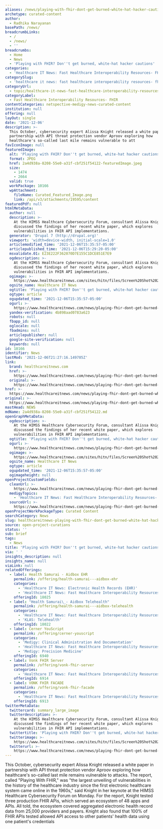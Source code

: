 ```yaml
---
aliases: /news/playing-with-fhir-dont-get-burned-white-hat-hacker-cautions
archetype: curated-content
author:
  - Radhika Narayanan
basePath: /news/
breadcrumbLinks:
  - /
  - /news/
  - ''
breadcrumbs:
  - Home
  - News
  - 'Playing with FHIR? Don''t get burned, white-hat hacker cautions'
categories:
  - 'Healthcare IT News: Fast Healthcare Interoperability Resources- FHIR'
categorySlug:
  - 'healthcare it news: fast healthcare interoperability resources- fhir'
categoryUrl:
  - topic/healthcare-it-news-fast-healthcare-interoperability-resources--fhir
categoryLabel:
  - Fast Healthcare Interoperability Resources- FHIR
contentCategories: netspective-medigy-news-curated-content
institution: null
offering: null
layOut: single
date: '2021-12-06'
description: >-
  This October, cybersecurity expert Alissa Knight released a white paper in
  partnership with API threat protection vendor Aproov exploring how
  healthcare's so-called last mile remains vulnerable to att
favIconImage: null
featuredImage:
  alt: 'Playing with FHIR? Don''t get burned, white-hat hacker cautions'
  format: JPEG
  href: 2a4d938a-8208-55e0-a31f-cbf251f54122-featuredImage.jpeg
  size:
    - 1474
    - 2664
  valid: true
  workPackage: 10166
  wpAttachment:
    fileName: Curated_Featured_Image.png
    link: /api/v3/attachments/19595/content
featuredPdf: null
htmlMetaData:
  author: null
  description: >-
    At the HIMSS Healthcare Cybersecurity Forum, consultant Alissa Knight
    discussed the findings of her recent white paper, which explores
    vulnerabilities in FHIR API implementations.
  generator: 'Drupal 7 (http://drupal.org)'
  viewport: 'width=device-width, initial-scale=1.0'
  articlemodified_time: '2021-12-06T15:35:57-05:00'
  articlepublished_time: '2021-12-06T15:29:20-05:00'
  msvalidate.01: E23E222F362070D7E155C1DCE851E7E9
  ogdescription: >-
    At the HIMSS Healthcare Cybersecurity Forum, consultant Alissa Knight
    discussed the findings of her recent white paper, which explores
    vulnerabilities in FHIR API implementations.
  ogimage: >-
    https://www.healthcareitnews.com/sites/hitn/files/Screen%20Shot%202021-12-06%20at%202.34.26%20PM.png
  ogsite_name: Healthcare IT News
  ogtitle: 'Playing with FHIR? Don''t get burned, white-hat hacker cautions'
  ogtype: article
  ogupdated_time: '2021-12-06T15:35:57-05:00'
  ogurl: >-
    https://www.healthcareitnews.com/news/playing-fhir-dont-get-burned-white-hat-hacker-cautions
  yandex-verification: 4b898aad0783a623
  robots: null
  fbapp_id: null
  oglocale: null
  fbadmins: null
  articlepublisher: null
  google-site-verification: null
  keywords: null
id: 10166
identifier: News
lastMod: '2021-12-06T21:27:16.149705Z'
link:
  brand: healthcareitnews.com
  href: >-
    https://www.healthcareitnews.com/news/playing-fhir-dont-get-burned-white-hat-hacker-cautions
  original: >-
    https://www.healthcareitnews.com/news/playing-fhir-dont-get-burned-white-hat-hacker-cautions
href: >-
  https://www.healthcareitnews.com/news/playing-fhir-dont-get-burned-white-hat-hacker-cautions
original: >-
  https://www.healthcareitnews.com/news/playing-fhir-dont-get-burned-white-hat-hacker-cautions
mastHead: NEWS
mdName: 2a4d938a-8208-55e0-a31f-cbf251f54122.md
openGraphMetaData:
  ogdescription: >-
    At the HIMSS Healthcare Cybersecurity Forum, consultant Alissa Knight
    discussed the findings of her recent white paper, which explores
    vulnerabilities in FHIR API implementations.
  ogtitle: 'Playing with FHIR? Don''t get burned, white-hat hacker cautions'
  ogurl: >-
    https://www.healthcareitnews.com/news/playing-fhir-dont-get-burned-white-hat-hacker-cautions
  ogimage: >-
    https://www.healthcareitnews.com/sites/hitn/files/Screen%20Shot%202021-12-06%20at%202.34.26%20PM.png
  ogsite_name: Healthcare IT News
  ogtype: article
  ogupdated_time: '2021-12-06T15:35:57-05:00'
  ogimageheight: null
openProjectCustomFields:
  cleanUrl: >-
    https://www.healthcareitnews.com/news/playing-fhir-dont-get-burned-white-hat-hacker-cautions
  medigyTopics:
    - 'Healthcare IT News: Fast Healthcare Interoperability Resources- FHIR'
  sourceUrl: >-
    https://www.healthcareitnews.com/news/playing-fhir-dont-get-burned-white-hat-hacker-cautions
openProjectWorkPackageType: Curated Content
searchCategory: News
slug: healthcareitnews-playing-with-fhir-dont-get-burned-white-hat-hacker-cautions
source: open-project-curations
status: ''
sub: brief
tags:
  - News
title: 'Playing with FHIR? Don''t get burned, white-hat hacker cautions'
via: ' '
insights_description: null
insights_name: null
viaLink: null
relatedOfferings:
  - label: Health Samurai - Aidbox EHR
    permalink: /offering/health-samurai---aidbox-ehr
    categories:
      - 'Healthcare IT News: Electronic Health Records (EHR)'
      - 'Healthcare IT News: Fast Healthcare Interoperability Resources- FHIR'
    offeringId: 18025
  - label: "Health Samurai\_- Aidbox Telehealth"
    permalink: /offering/health-samurai---aidbox-telehealth
    categories:
      - 'Healthcare IT News: Fast Healthcare Interoperability Resources- FHIR'
      - 'KLAS: Telehealth'
    offeringId: 18022
  - label: Cerner YouScript
    permalink: /offering/cerner-youscript
    categories:
      - 'Medigy: Clinical Administration And Documentation'
      - 'Healthcare IT News: Fast Healthcare Interoperability Resources- FHIR'
      - 'Medigy: Precision Medicine'
    offeringId: 6940
  - label: Vonk FHIR Server
    permalink: /offering/vonk-fhir-server
    categories:
      - 'Healthcare IT News: Fast Healthcare Interoperability Resources- FHIR'
    offeringId: 6914
  - label: VONK FHIR FACADE
    permalink: /offering/vonk-fhir-facade
    categories:
      - 'Healthcare IT News: Fast Healthcare Interoperability Resources- FHIR'
    offeringId: 6913
twitterMetaData:
  twittercard: summary_large_image
  twitterdescription: >-
    At the HIMSS Healthcare Cybersecurity Forum, consultant Alissa Knight
    discussed the findings of her recent white paper, which explores
    vulnerabilities in FHIR API implementations.
  twittertitle: 'Playing with FHIR? Don''t get burned, white-hat hacker cautions'
  twitterimage: >-
    https://www.healthcareitnews.com/sites/hitn/files/Screen%20Shot%202021-12-06%20at%202.34.26%20PM.png
  twitterurl: >-
    https://www.healthcareitnews.com/news/playing-fhir-dont-get-burned-white-hat-hacker-cautions
---
```

<p>This October, cybersecurity expert Alissa Knight released a white paper in partnership with API threat protection vendor Aproov exploring how healthcare's so-called last mile remains vulnerable to attacks.
The report, called "Playing With FHIR," was "the largest unveiling of vulnerabilities in the history of the healthcare industry since the first electronic healthcare system came online in the 1960s," said Knight in her keynote at the HIMSS Healthcare Cybersecurity Forum on Monday.
For the report, Knight tested three production FHIR APis, which served an ecosystem of 48 apps and APIs. All told, the ecosystem covered aggregated electronic health record data from 25,000 providers and payers.
Knight also found that 100% of FHIR APIs tested allowed API access to other patients' health data using one patient's credentials</p>